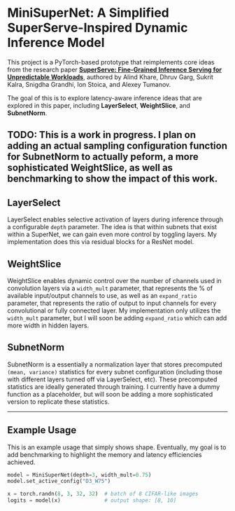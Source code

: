 # MiniSuperNet: A Simplified SuperServe-Inspired Dynamic Inference Model

This project is a PyTorch-based prototype that reimplements core ideas from the research paper [**SuperServe: Fine-Grained Inference Serving for Unpredictable Workloads**](https://arxiv.org/abs/2312.16733), authored by Alind Khare, Dhruv Garg, Sukrit Kalra, Snigdha Grandhi, Ion Stoica, and Alexey Tumanov.

The goal of this is to explore latency-aware inference ideas that are explored in this paper, including **LayerSelect**, **WeightSlice**, and **SubnetNorm**.

TODO: This is a work in progress. I plan on adding an actual sampling configuration function for SubnetNorm to actually peform, a more sophisticated WeightSlice, as well as benchmarking to show the impact of this work. 
---

## LayerSelect 
LayerSelect enables selective activation of layers during inference through a configurable `depth` parameter. The idea is that within subnets that exist within a SuperNet, we can gain
even more control by toggling layers. My implementation does this via residual blocks for a ResNet model. 

## WeightSlice 
WeightSlice enables dynamic control over the number of channels used in convolution layers via a `width_mult` parameter, that represents the % of available input/output
channels to use, as well as an `expand_ratio` parameter, that represents the ratio of output to input channels for every convolutional or fully connected layer. My implementation
only utilizes the `width_mult` parameter, but I will soon be adding `expand_ratio` which can add more width in hidden layers. 

## SubnetNorm
SubnetNorm is a essentially a normalization layer that stores precomputed `(mean, variance)` statistics for every subnet configuration (including those with different layers turned off via LayerSelect, etc).
These precomputed statistics are ideally generated through training. I currently have a dummy function as a placeholder, but will soon be adding a more sophisticated version to replicate these statistics. 

---

## Example Usage 
This is an example usage that simply shows shape. Eventually, my goal is to add benchmarking to highlight the memory and latency efficiencies achieved.  

```python
model = MiniSuperNet(depth=3, width_mult=0.75)
model.set_active_config("D3_W75")

x = torch.randn(8, 3, 32, 32)  # batch of 8 CIFAR-like images
logits = model(x)              # output shape: [8, 10]
